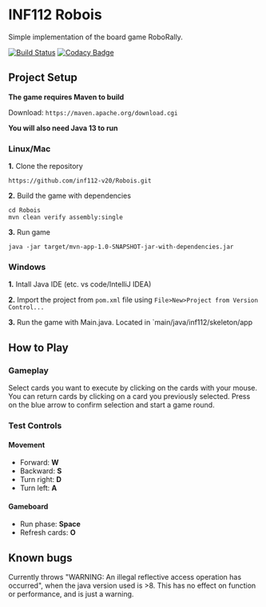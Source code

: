 # INF112 Robois
Simple implementation of the board game RoboRally.

[![Build Status](https://travis-ci.com/inf112-v20/Robois.svg?branch=master)](https://travis-ci.com/inf112-v20/Robois)
[![Codacy Badge](https://api.codacy.com/project/badge/Grade/34362d2c0c724fc9b1520d8c402d5465)](https://www.codacy.com/gh/inf112-v20/Robois?utm_source=github.com&amp;utm_medium=referral&amp;utm_content=inf112-v20/Robois&amp;utm_campaign=Badge_Grade)

## Project Setup

**The game requires Maven to build**

Download: `https://maven.apache.org/download.cgi`

**You will also need Java 13 to run**

### Linux/Mac

**1.** Clone the repository
```
https://github.com/inf112-v20/Robois.git
```

**2.** Build the game with dependencies
```
cd Robois
mvn clean verify assembly:single
```

**3.** Run game
```
java -jar target/mvn-app-1.0-SNAPSHOT-jar-with-dependencies.jar
```

### Windows

**1.** Intall Java IDE (etc. vs code/IntelliJ IDEA)

**2.** Import the project from `pom.xml` file using `File>New>Project from Version Control...`

**3.** Run the game with Main.java. Located in `main/java/inf112/skeleton/app

## How to Play

### Gameplay

Select cards you want to execute by clicking on the cards with your mouse. 
You can return cards by clicking on a card you previously selected.
Press on the blue arrow to confirm selection and start a game round.

### Test Controls

#### Movement

- Forward: **W**
- Backward: **S**
- Turn right: **D**
- Turn left: **A**

#### Gameboard

- Run phase: **Space**
- Refresh cards: **O**


## Known bugs
Currently throws "WARNING: An illegal reflective access operation has occurred", 
when the java version used is >8. This has no effect on function or performance, and is just a warning.